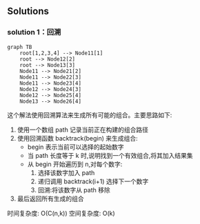 ## Solutions
### solution 1：回溯

```mermaid
graph TB
    root[1,2,3,4] --> Node11[1]
    root --> Node12[2]
    root --> Node13[3]
    Node11 --> Node21[2]
    Node11 --> Node22[3]
    Node11 --> Node23[4]
    Node12 --> Node24[3]
    Node12 --> Node25[4]
    Node13 --> Node26[4]
```

这个解法使用回溯算法来生成所有可能的组合。主要思路如下:

1. 使用一个数组 path 记录当前正在构建的组合路径
2. 使用回溯函数 backtrack(begin) 来生成组合:
   - begin 表示当前可以选择的起始数字
   - 当 path 长度等于 k 时,说明找到一个有效组合,将其加入结果集
   - 从 begin 开始遍历到 n,对每个数字:
     1. 选择该数字加入 path
     2. 递归调用 backtrack(i+1) 选择下一个数字
     3. 回溯:将该数字从 path 移除
3. 最后返回所有生成的组合

时间复杂度: O(C(n,k))
空间复杂度: O(k)
